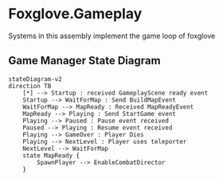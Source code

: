 ﻿# Foxglove.Gameplay

Systems in this assembly implement the game loop of foxglove

## Game Manager State Diagram

```mermaid
stateDiagram-v2
direction TB
    [*] --> Startup : received GameplayScene ready event
    Startup --> WaitForMap : Send BuildMapEvent
    WaitForMap --> MapReady : Received MapReadyEvent
    MapReady --> Playing : Send StartGame event
    Playing --> Paused : Pause event received
    Paused --> Playing : Resume event received
    Playing --> GameOver : Player Dies
    Playing --> NextLevel : Player uses teleporter
    NextLevel --> WaitForMap
    state MapReady {
        SpawnPlayer --> EnableCombatDirector
    }
```
